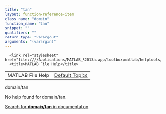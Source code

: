 ```yaml
---
title: "tan"
layout: function-reference-item
class_name: "domain"
function_name: "tan"
snippet: ""
qualifiers: ""
return_type: "varargout"
arguments: "(varargin)"
---
```


<html>
   <head>
      <meta http-equiv="Content-Type" content="text/html; charset=utf-8">
   
      <link rel="stylesheet" href="file:////Applications/MATLAB_R2013a.app/toolbox/matlab/helptools/private/helpwin.css">
      <title>MATLAB File Help</title>
   </head>
   <body>
      <!--Single-page help-->
      <table border="0" cellspacing="0" width="100%">
         <tr class="subheader">
            <td class="headertitle">MATLAB File Help</td>
            <td class="subheader-right"><a href="matlab:helpwin">Default Topics</a></td>
         </tr>
      </table>
      <div class="title">domain/tan</div>
      <!--No help found-->
      <p>No help found for <span class="helptopic">domain/tan</span>.
      </p>
      <p><a href="matlab:docsearch('domain/tan')">
            Search for <b>domain/tan</b> in documentation
            </a></p>
   </body>
</html>
